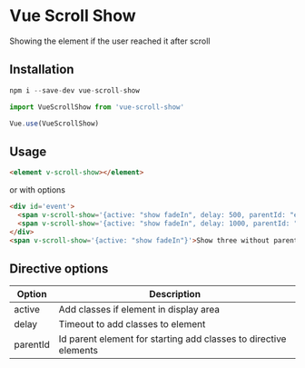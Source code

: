 # Vue Scroll Show

Showing the element if the user reached it after scroll

## Installation

```js
npm i --save-dev vue-scroll-show
```

```js
import VueScrollShow from 'vue-scroll-show'

Vue.use(VueScrollShow)
```

## Usage

```html
<element v-scroll-show></element>
```

or with options

```html
<div id='event'>
  <span v-scroll-show='{active: "show fadeIn", delay: 500, parentId: "event"}'>Show one from parentId</span>
  <span v-scroll-show='{active: "show fadeIn", delay: 1000, parentId: "event"}'>Show two from parentId</span>
</div>
<span v-scroll-show='{active: "show fadeIn"}'>Show three without parentId</span>
```

## Directive options

| Option | Description |
| ------ | ------ |
| active | Add classes if element in display area |
| delay | Timeout to add classes to element |
| parentId | Id parent element for starting add classes to directive elements |